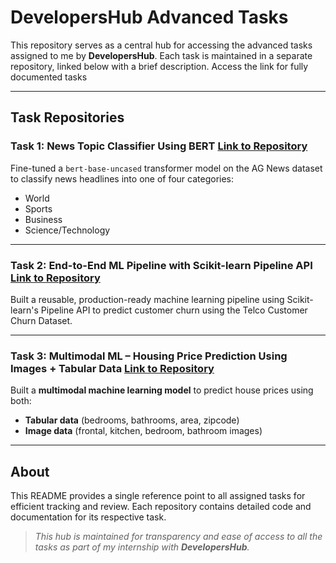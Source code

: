 # DevelopersHub Advanced Tasks

This repository serves as a central hub for accessing the advanced tasks assigned to me by **DevelopersHub**. Each task is maintained in a separate repository, linked below with a brief description. Access the link for fully documented tasks

---

## Task Repositories

### **Task 1: News Topic Classifier Using BERT** [Link to Repository](https://github.com/Aalleyy/News-Topic-Classifier-BERT) 

Fine-tuned a `bert-base-uncased` transformer model on the AG News dataset to classify news headlines into one of four categories:

-  World
-  Sports
-  Business
-  Science/Technology

---

### **Task 2: End-to-End ML Pipeline with Scikit-learn Pipeline API** [Link to Repository](https://github.com/Aalleyy/ML-Pipeline_with_Scikit-learn)

Built a reusable, production-ready machine learning pipeline using Scikit-learn's Pipeline API to predict customer churn using the Telco Customer Churn Dataset.

---

### **Task 3: Multimodal ML – Housing Price Prediction Using Images + Tabular Data** [Link to Repository](https://github.com/Aalleyy/MultiModel-House-Price-Prediction) 

Built a **multimodal machine learning model** to predict house prices using both:

-  **Tabular data** (bedrooms, bathrooms, area, zipcode)
-  **Image data** (frontal, kitchen, bedroom, bathroom images)

---

## About

This README provides a single reference point to all assigned tasks for efficient tracking and review. Each repository contains detailed code and documentation for its respective task.


> *This hub is maintained for transparency and ease of access to all the tasks as part of my internship with **DevelopersHub**.*

